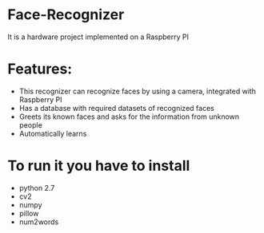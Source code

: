 # Face-Recognizer

It is a hardware project implemented on a Raspberry PI

# Features:
* This recognizer can recognize faces by using a camera, integrated with Raspberry PI
* Has a database with required datasets of recognized faces
* Greets its known faces and asks for the information from unknown people
* Automatically learns

# To run it you have to install
  * python 2.7
  * cv2
  * numpy
  * pillow
  * num2words
